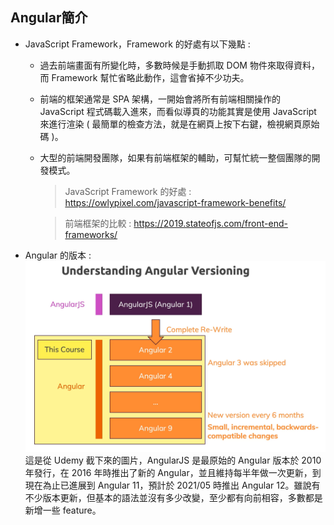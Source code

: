 ## Angular簡介

* JavaScript Framework，Framework 的好處有以下幾點 :
    - 過去前端畫面有所變化時，多數時候是手動抓取 DOM 物件來取得資料，而 Framework 幫忙省略此動作，這會省掉不少功夫。
    - 前端的框架通常是 SPA 架構，一開始會將所有前端相關操作的 JavaScript 程式碼載入進來，而看似導頁的功能其實是使用 JavaScript 來進行渲染 ( 最簡單的檢查方法，就是在網頁上按下右鍵，檢視網頁原始碼 )。
    - 大型的前端開發團隊，如果有前端框架的輔助，可幫忙統一整個團隊的開發模式。

        > JavaScript Framework 的好處 : https://owlypixel.com/javascript-framework-benefits/
    
        > 前端框架的比較 : https://2019.stateofjs.com/front-end-frameworks/
* Angular 的版本 :
    ![  ](images/1-1.png)
    這是從 Udemy 截下來的圖片，AngularJS 是最原始的 Angular 版本於 2010 年發行，在 2016 年時推出了新的 Angular，並且維持每半年做一次更新，到現在為止已進展到 Angular 11，預計於 2021/05 時推出 Angular 12。雖說有不少版本更新，但基本的語法並沒有多少改變，至少都有向前相容，多數都是新增一些 feature。


